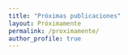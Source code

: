 ```yaml
---
title: "Próximas publicaciones"
layout: Próximamente
permalink: /proximamente/
author_profile: true
---
```

